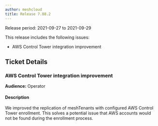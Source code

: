```yaml
---
author: meshcloud
title: Release 7.88.2
---
```


Release period: 2021-09-27 to 2021-09-29

This release includes the following issues:
* AWS Control Tower integration improvement
<!--truncate-->

## Ticket Details
### AWS Control Tower integration improvement
**Audience:** Operator


#### Description
We improved the replication of meshTenants with configured AWS Control Tower enrollment.
This solves a potential issue that AWS accounts would not be found during the enrollment process.

